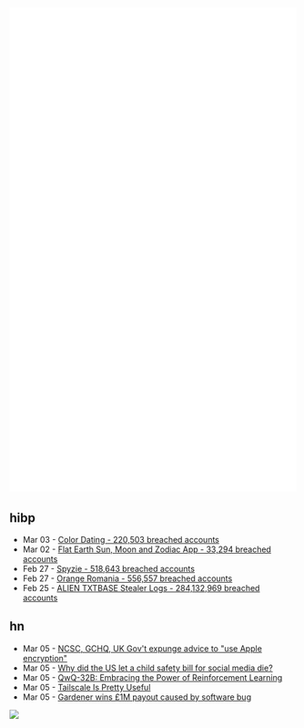 ![Metrics](https://raw.githubusercontent.com/phixion/phixion/master/metrics.svg)

## hibp

<!--
for https://github.com/phixion/phixion/blob/main/.github/workflows/feeds.yml
-->
<!--START_SECTION:haveibeenpwnd-->
- Mar 03 - [Color Dating - 220,503 breached accounts](https://haveibeenpwned.com/PwnedWebsites#ColorDating)
- Mar 02 - [Flat Earth Sun, Moon and Zodiac App - 33,294 breached accounts](https://haveibeenpwned.com/PwnedWebsites#FlatEarthDave)
- Feb 27 - [Spyzie - 518,643 breached accounts](https://haveibeenpwned.com/PwnedWebsites#Spyzie)
- Feb 27 - [Orange Romania - 556,557 breached accounts](https://haveibeenpwned.com/PwnedWebsites#OrangeRomania)
- Feb 25 - [ALIEN TXTBASE Stealer Logs - 284,132,969 breached accounts](https://haveibeenpwned.com/PwnedWebsites#AlienStealerLogs)
<!--END_SECTION:haveibeenpwnd-->

## hn

<!--
for https://github.com/phixion/phixion/blob/main/.github/workflows/feeds.yml
-->
<!--START_SECTION:hn-->
- Mar 05 - [NCSC, GCHQ, UK Gov't expunge advice to "use Apple encryption"](https://alecmuffett.com/article/112522)
- Mar 05 - [Why did the US let a child safety bill for social media die?](https://www.theguardian.com/us-news/2025/feb/16/kids-social-media-online-safety-act)
- Mar 05 - [QwQ-32B: Embracing the Power of Reinforcement Learning](https://qwenlm.github.io/blog/qwq-32b/)
- Mar 05 - [Tailscale Is Pretty Useful](https://blog.6nok.org/tailscale-is-pretty-useful/)
- Mar 05 - [Gardener wins £1M payout caused by software bug](https://www.bbc.co.uk/news/articles/cx2gl2n2n14o)
<!--END_SECTION:hn-->

<!--
for https://yhype.me
-->
![](https://hit.yhype.me/github/profile?user_id=13013670)
